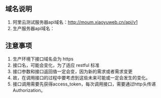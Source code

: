 ## 域名说明

1. 阿里云测试服务器api域名：http://moum.xiaoyuweb.cn/api/v1
2. 生产服务器api域名：

## 注意事项

1. 生产环境下接口域名会为 https 
2. 接口名，可能会变化，为了适应 restful 标准
3. 接口参数和接口返回值一定会变，因为新的需求或者需求变更
4. 故，在调用接口的过程中要考虑到这些未来可能或一定会发生的变化。
5. 接口调用需要先获得access_token，每次调用接口，需要通过http头传递 Authorization。
